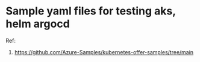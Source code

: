 # Sample yaml files for testing aks, helm argocd  

Ref:
1. https://github.com/Azure-Samples/kubernetes-offer-samples/tree/main
   

